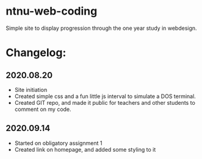 # ntnu-web-coding #
Simple site to display progression through the one year study in webdesign.

# Changelog: # 
## 2020.08.20 ##
* Site initiation
* Created simple css and a fun little js interval to simulate a DOS terminal.
* Created GIT repo, and made it public for teachers and other students to comment on my code.

## 2020.09.14 ##
* Started on obligatory assignment 1
* Created link on homepage, and added some styling to it
